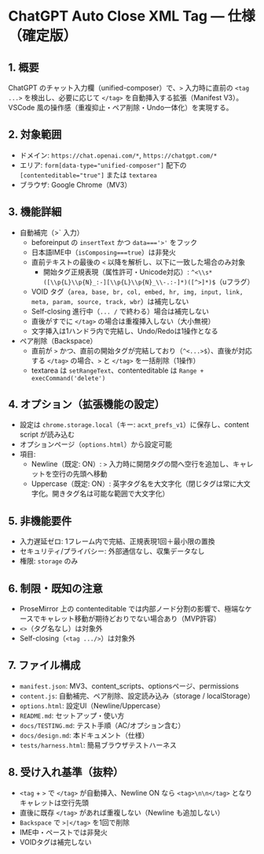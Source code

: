 # ChatGPT Auto Close XML Tag — 仕様（確定版）

## 1. 概要
ChatGPT のチャット入力欄（unified-composer）で、`>` 入力時に直前の `<tag ...>` を検出し、必要に応じて `</tag>` を自動挿入する拡張（Manifest V3）。VSCode 風の操作感（重複抑止・ペア削除・Undo一体化）を実現する。

## 2. 対象範囲
- ドメイン: `https://chat.openai.com/*`, `https://chatgpt.com/*`
- エリア: `form[data-type="unified-composer"]` 配下の `[contenteditable="true"]` または `textarea`
- ブラウザ: Google Chrome（MV3）

## 3. 機能詳細
- 自動補完（>` 入力）
  - beforeinput の `insertText` かつ `data==='>'` をフック
  - 日本語IME中（`isComposing===true`）は非発火
  - 直前テキストの最後の `<` 以降を解析し、以下に一致した場合のみ対象
    - 開始タグ正規表現（属性許可・Unicode対応）: `^<\\s*([\\p{L}\\p{N}_:-][\\p{L}\\p{N}_\\-.:-]*)([^>]*)$`（uフラグ）
  - VOID タグ（`area, base, br, col, embed, hr, img, input, link, meta, param, source, track, wbr`）は補完しない
  - Self-closing 進行中（`... /` で終わる）場合は補完しない
  - 直後がすでに `</tag>` の場合は重複挿入しない（大小無視）
  - 文字挿入は1ハンドラ内で完結し、Undo/Redoは1操作となる
- ペア削除（Backspace）
  - 直前が `>` かつ、直前の開始タグが完結しており（`^<...>$`）、直後が対応する `</tag>` の場合、`>` と `</tag>` を一括削除（1操作）
  - textarea は `setRangeText`、contenteditable は `Range + execCommand('delete')`

## 4. オプション（拡張機能の設定）
- 設定は `chrome.storage.local`（キー: `acxt_prefs_v1`）に保存し、content script が読み込む
- オプションページ（`options.html`）から設定可能
- 項目:
  - Newline（既定: ON）: `>` 入力時に開閉タグの間へ空行を追加し、キャレットを空行の先頭へ移動
  - Uppercase（既定: ON）: 英字タグ名を大文字化（閉じタグは常に大文字化。開きタグ名は可能な範囲で大文字化）

## 5. 非機能要件
- 入力遅延ゼロ: 1フレーム内で完結、正規表現1回＋最小限の置換
- セキュリティ/プライバシー: 外部通信なし、収集データなし
- 権限: `storage` のみ

## 6. 制限・既知の注意
- ProseMirror 上の contenteditable では内部ノード分割の影響で、極端なケースでキャレット移動が期待どおりでない場合あり（MVP許容）
- `<>`（タグ名なし）は対象外
- Self-closing（`<tag .../>`）は対象外

## 7. ファイル構成
- `manifest.json`: MV3、content_scripts、optionsページ、permissions
- `content.js`: 自動補完、ペア削除、設定読み込み（storage / localStorage）
- `options.html`: 設定UI（Newline/Uppercase）
- `README.md`: セットアップ・使い方
- `docs/TESTING.md`: テスト手順（AC/オプション含む）
- `docs/design.md`: 本ドキュメント（仕様）
- `tests/harness.html`: 簡易ブラウザテストハーネス

## 8. 受け入れ基準（抜粋）
- `<tag` + `>` で `</tag>` が自動挿入、Newline ON なら `<tag>\n\n</tag>` となりキャレットは空行先頭
- 直後に既存 `</tag>` があれば重複しない（Newline も追加しない）
- `Backspace` で `>|</tag>` を1回で削除
- IME中・ペーストでは非発火
- VOIDタグは補完しない

